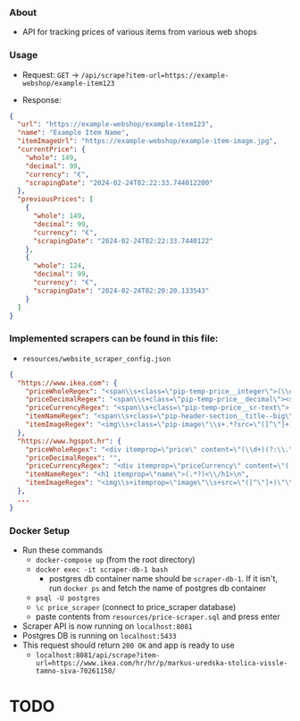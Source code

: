 ### About

- API for tracking prices of various items from various web shops

### Usage
- Request: 
`GET` -> `/api/scrape?item-url=https://example-webshop/example-item123`

- Response:
```json
{
  "url": "https://example-webshop/example-item123",
  "name": "Example Item Name",
  "itemImageUrl": "https://example-webshop/example-item-image.jpg",
  "currentPrice": {
    "whole": 149,
    "decimal": 99,
    "currency": "€",
    "scrapingDate": "2024-02-24T02:22:33.744012200"
  },
  "previousPrices": [
    {
      "whole": 149,
      "decimal": 99,
      "currency": "€",
      "scrapingDate": "2024-02-24T02:22:33.7440122"
    },
    {
      "whole": 124,
      "decimal": 99,
      "currency": "€",
      "scrapingDate": "2024-02-24T02:20:20.133543"
    }
  ]
}
```

### Implemented scrapers can be found in this file: 
- `resources/website_scraper_config.json`
```json
{
  "https://www.ikea.com": {
    "priceWholeRegex": "<span\\s+class=\"pip-temp-price__integer\">(\\d+)<\\/span>",
    "priceDecimalRegex": "<span\\s+class=\"pip-temp-price__decimal\"><span\\s+class=\"pip-temp-price__separator\">,<\\/span>(\\d+)<\\/span>",
    "priceCurrencyRegex": "<span\\s+class=\"pip-temp-price__sr-text\">.*?(\\p{Sc}).*?<\\/span>",
    "itemNameRegex": "<span\\s+class=\"pip-header-section__title--big\\s+notranslate\"\\s+translate=\"no\">(.*?)<\\/span>",
    "itemImageRegex": "<img\\s+class=\"pip-image\"\\s+.*?src=\"([^\"]+)\""
  },
  "https://www.hgspot.hr": {
    "priceWholeRegex": "<div itemprop=\"price\" content=\"(\\d+)(?:\\.\\d+)?\"",
    "priceDecimalRegex": "",
    "priceCurrencyRegex": "<div itemprop=\"priceCurrency\" content=\"([A-Z]+)\" class=\"currency\">€<\\/div>\n",
    "itemNameRegex": "<h1 itemprop=\"name\">(.*?)<\\/h1>\n",
    "itemImageRegex": "<img\\s+itemprop=\"image\"\\s+src=\"([^\"]+)\"\\s+width=\"\\d+\"\\s+height=\"\\d+\"\\s+style=\"height:\\s+100%;\">\n"
  },
  ...
}
```

### Docker Setup

- Run these commands
  - `docker-compose up` (from the root directory)
  - `docker exec -it scraper-db-1 bash` 
    - postgres db container name should be `scraper-db-1`. If it isn't, run `docker ps` and fetch the name of postgres db container
  - `psql -U postgres` 
  - `\c price_scraper` (connect to price_scraper database)
  - paste contents from `resources/price-scraper.sql` and press enter
- Scraper API is now running on `localhost:8081`
- Postgres DB is running on `localhost:5433`
- This request should return `200 OK` and app is ready to use
  - `localhost:8081/api/scrape?item-url=https://www.ikea.com/hr/hr/p/markus-uredska-stolica-vissle-tamno-siva-70261150/`  


# TODO

